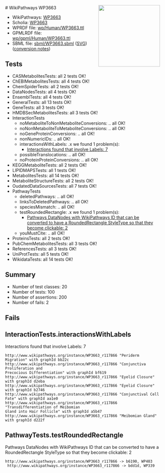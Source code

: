 <img style="float: right; width: 200px" src="../logo.png" />
# WikiPathways WP3663

* WikiPathways: [WP3663](https://identifiers.org/wikipathways:WP3663)
* Scholia: [WP3663](https://scholia.toolforge.org/wikipathways/WP3663)
* WPRDF file: [wp/Human/WP3663.ttl](../wp/Human/WP3663.ttl)
* GPMLRDF file: [wp/gpml/Human/WP3663.ttl](../wp/gpml/Human/WP3663.ttl)
* SBML file: [sbml/WP3663.sbml](../sbml/WP3663.sbml) ([SVG](../sbml/WP3663.svg)) ([conversion notes](../sbml/WP3663.txt))

## Tests
* CASMetabolitesTests: all 2 tests OK!
* ChEBIMetabolitesTests: all 4 tests OK!
* ChemSpiderTests: all 2 tests OK!
* DataNodesTests: all 4 tests OK!
* EnsemblTests: all 4 tests OK!
* GeneralTests: all 13 tests OK!
* GeneTests: all 3 tests OK!
* HMDBSecMetabolitesTests: all 3 tests OK!
* InteractionTests
    * noMetaboliteToNonMetaboliteConversions: .. all OK!
    * noNonMetaboliteToMetaboliteConversions: .. all OK!
    * noGeneProteinConversions: .. all OK!
    * nonNumericIDs: .. all OK!
    * interactionsWithLabels: .x we found 1 problem(s):
        * [Interactions found that involve Labels: 7](#630d267e)
    * possibleTranslocations: .. all OK!
    * noProteinProteinConversions: .. all OK!
* KEGGMetaboliteTests: all 2 tests OK!
* LIPIDMAPSTests: all 1 tests OK!
* MetabolitesTests: all 14 tests OK!
* MetaboliteStructureTests: all 2 tests OK!
* OudatedDataSourcesTests: all 7 tests OK!
* PathwayTests
    * deletedPathways: .. all OK!
    * linksToDeletedPathways: .. all OK!
    * speciesMismatch: .. all OK!
    * testRoundedRectangle: .x we found 1 problem(s):
        * [Pathways DataNodes with WikiPathways ID that can be converted to have a RoundedRectangle StyleType so that they become clickable: 2](#9fbad3cc)
    * youMustCite: .. all OK!
* ProteinsTests: all 2 tests OK!
* PubChemMetabolitesTests: all 3 tests OK!
* ReferencesTests: all 3 tests OK!
* UniProtTests: all 5 tests OK!
* WikidataTests: all 14 tests OK!


## Summary

* Number of test classes: 20
* Number of tests: 100
* Number of assertions: 200
* Number of fails: 2

## Fails

<a name="630d267e" />

## InteractionTests.interactionsWithLabels

Interactions found that involve Labels: 7
```
http://www.wikipathways.org/instance/WP3663_r117866 "Periderm Migration" with graphId bb22c
http://www.wikipathways.org/instance/WP3663_r117866 "Conjunctiva Proliferation and
Precocious Differentiation" with graphId bf619
http://www.wikipathways.org/instance/WP3663_r117866 "Eyelid Closure" with graphId d2eba
http://www.wikipathways.org/instance/WP3663_r117866 "Eyelid Closure" with graphId b2746
http://www.wikipathways.org/instance/WP3663_r117866 "Conjunctival Cell Fate" with graphId aa1e0
http://www.wikipathways.org/instance/WP3663_r117866 "Transdifferentiation of Meibomian
Gland into Hair Follicle" with graphId a5b47
http://www.wikipathways.org/instance/WP3663_r117866 "Meibomian Gland" with graphId d222f
```

<a name="9fbad3cc" />

## PathwayTests.testRoundedRectangle

Pathways DataNodes with WikiPathways ID that can be converted to have a RoundedRectangle StyleType so that they become clickable: 2
```
http://www.wikipathways.org/instance/WP3663_r117866 -> b6190, WP403
 http://www.wikipathways.org/instance/WP3663_r117866 -> bdd1d, WP339
 ```


